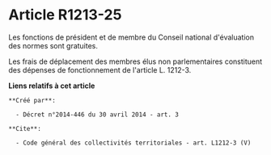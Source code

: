# Article R1213-25

Les fonctions de président et de membre du Conseil national d'évaluation des normes sont gratuites. 

Les frais de déplacement des membres élus non parlementaires constituent des dépenses de fonctionnement de l'article L.
1212-3.

**Liens relatifs à cet article**

	**Créé par**:

	  - Décret n°2014-446 du 30 avril 2014 - art. 3

	**Cite**:

	  - Code général des collectivités territoriales - art. L1212-3 (V)
